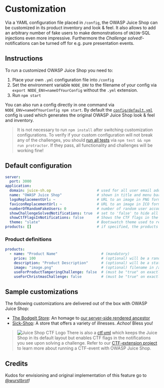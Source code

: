 # Customization

Via a YAML configuration file placed in `/config`, the OWASP Juice Shop
can be customized in its product inventory and look & feel. It also
allows to add an arbitrary number of fake users to make demonstrations
of `UNION`-SQL injections even more impressive. Furthermore the
_Challenge solved!_-notifications can be turned off for e.g. pure
presentation events.

## Instructions

To run a customized OWASP Juice Shop you need to:

1. Place your own `.yml` configuration file into `/config`
2. Set the environment variable `NODE_ENV` to the filename of your
   config via `export NODE_ENV=nameOfYourConfig` without the `.yml`
   extension.
3. Run `npm start`

You can also run a config directly in one command via
`NODE_ENV=nameOfYourConfig npm start`. By default the
[`config/default.yml`](config/default.yml) config is used which
generates the original OWASP Juice Shop look & feel and inventory.

> It is not necessary to run `npm install` after switching customization
> configurations. To verify if your custom configuration will not break
> any of the challenges, you should
> [run all tests](CONTRIBUTING.md#unit--integration-tests) via `npm test
> && npm run protractor`. If they pass, all functionality and challenges
> will be working fine!

## Default configuration

```yaml
server:
  port: 3000
application:
  domain: juice-sh.op                     # used for all user email addresses
  name: "OWASP Juice Shop"                # shown in title and menu bar 
  logoReplacementUrl: ~                   # URL to an image in PNG format to use as a logo instead of the default one
  faviconReplacementUrl: ~                # URL to an image in ICO format to use as a favicon instead of the default one
  numberOfRandomFakeUsers: 0              # number of random user accounts to be created (additional to pre-defined ones)
  showChallengeSolvedNotifications: true  # set to 'false' to hide all instant "challenge solved"-notifications
  showCtfFlagsInNotifications: false      # Shows the CTF flags in the challenge notifications if set to true.
  theme: "slate"                          # Bootswatch theme used to render the UI (see https://bootswatch.com)
products: []                              # if specified, the products to create instead of the default ones
```

### Product definitions

```yaml
products:
  - name: "Product Name"                    # (mandatory)
    price: 100                              # (optional) will be a random price if not specified
    description: "Product Description"      # (optional) will be a static "Lorem Ipsum" text if not specified
    image: "image.png"                      # (optional) filename in /app/public/images/products <or> URL of an image to download. Will be undefined.png if not specified. 
    useForProductTamperingChallenge: false  # (must be "true" on exactly one product)
    useForChristmasChallenge: false         # (must be "true" on exactly one product)
```

## Sample customizations

The following customizations are delivered out of the box with OWASP
Juice Shop:
* [The BodgeIt Store](https://github.com/bkimminich/juice-shop/blob/master/config/bodgeit.yml):
  An homage to
  [our server-side rendered ancestor](https://github.com/psiinon/bodgeit)
* [Sick-Shop](https://github.com/bkimminich/juice-shop/blob/master/config/sickshop.yml):
  A store that offers a variety of illnesses. _Achoo!_ Bless you!

> ![Juice Shop CTF Logo](https://raw.githubusercontent.com/bkimminich/juice-shop-ctf/develop/images/JuiceShopCTF_Logo_50px.png) There is also a
> [ctf.yml](https://github.com/bkimminich/juice-shop/blob/master/config/ctf.yml)
> which keeps the Juice Shop in its default layout but enables CTF flags
> in the notifications you see upon solving a challenge. Refer to our
> [CTF-extension project](https://github.com/bkimminich/juice-shop-ctf)
> to learn more about running a CTF-event with OWASP Juice Shop.

## Credits

Kudos for envisioning and original implementation of this feature go to
[@wurstbrot](https://github.com/wurstbrot)!
